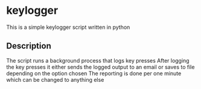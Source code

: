 # keylogger

This is a simple keylogger script written in python

Description
------------------------------------------------------------------------------------
The script runs a background process that logs key presses
After logging the key presses it either sends the logged output to an email or saves to file depending on the option chosen
The reporting is done per one minute which can be changed to anything else
